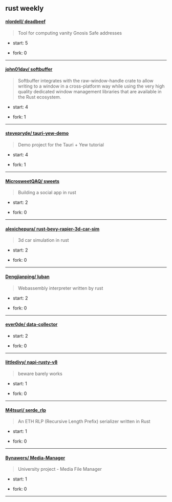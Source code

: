 ## rust weekly

#### [nlordell/ deadbeef](https://github.com/nlordell/deadbeef)
>  Tool for computing vanity Gnosis Safe addresses
+ start: 5
+ fork: 0
---
#### [john01dav/ softbuffer](https://github.com/john01dav/softbuffer)
>  Softbuffer integrates with the raw-window-handle crate to allow writing to a window in a cross-platform way while using the very high quality dedicated window management libraries that are available in the Rust ecosystem.
+ start: 4
+ fork: 1
---
#### [stevepryde/ tauri-yew-demo](https://github.com/stevepryde/tauri-yew-demo)
>  Demo project for the Tauri + Yew tutorial
+ start: 4
+ fork: 1
---
#### [MicrosweetQAQ/ sweets](https://github.com/MicrosweetQAQ/sweets)
>  Building a social app in rust
+ start: 2
+ fork: 0
---
#### [alexichepura/ rust-bevy-rapier-3d-car-sim](https://github.com/alexichepura/rust-bevy-rapier-3d-car-sim)
>  3d car simulation in rust
+ start: 2
+ fork: 0
---
#### [Dengjianping/ luban](https://github.com/Dengjianping/luban)
>  Webassembly interpreter written by rust
+ start: 2
+ fork: 0
---
#### [ever0de/ data-collector](https://github.com/ever0de/data-collector)
>  
+ start: 2
+ fork: 0
---
#### [littledivy/ napi-rusty-v8](https://github.com/littledivy/napi-rusty-v8)
>  beware barely works
+ start: 1
+ fork: 0
---
#### [M4tsuri/ serde_rlp](https://github.com/M4tsuri/serde_rlp)
>  An ETH RLP (Recursive Length Prefix) serializer written in Rust 
+ start: 1
+ fork: 0
---
#### [Bynawers/ Media-Manager](https://github.com/Bynawers/Media-Manager)
>  University project - Media File Manager
+ start: 1
+ fork: 0
---